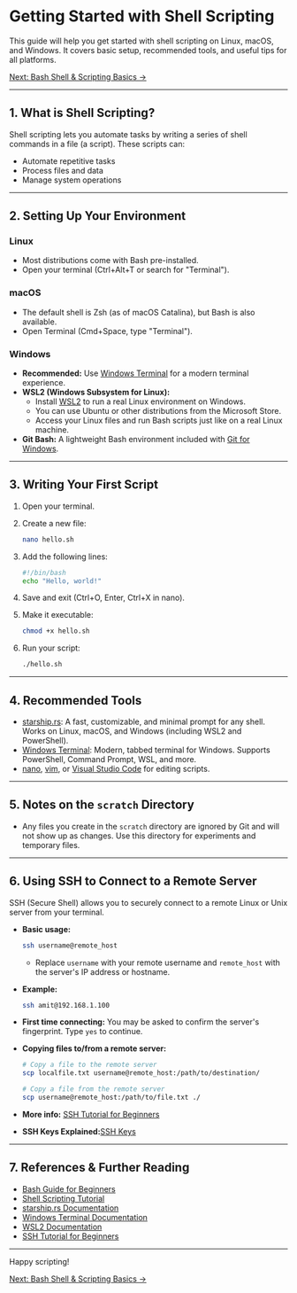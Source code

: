 # Getting Started with Shell Scripting

This guide will help you get started with shell scripting on Linux, macOS, and Windows. It covers basic setup, recommended tools, and useful tips for all platforms.

[Next: Bash Shell & Scripting Basics →](basic_shell.md)

---

## 1. What is Shell Scripting?

Shell scripting lets you automate tasks by writing a series of shell commands in a file (a script). These scripts can:

- Automate repetitive tasks
- Process files and data
- Manage system operations

---

## 2. Setting Up Your Environment

### Linux

- Most distributions come with Bash pre-installed.
- Open your terminal (Ctrl+Alt+T or search for "Terminal").

### macOS

- The default shell is Zsh (as of macOS Catalina), but Bash is also available.
- Open Terminal (Cmd+Space, type "Terminal").

### Windows

- **Recommended:** Use [Windows Terminal](https://aka.ms/terminal) for a modern terminal experience.
- **WSL2 (Windows Subsystem for Linux):**
  - Install [WSL2](https://learn.microsoft.com/en-us/windows/wsl/install) to run a real Linux environment on Windows.
  - You can use Ubuntu or other distributions from the Microsoft Store.
  - Access your Linux files and run Bash scripts just like on a real Linux machine.
- **Git Bash:** A lightweight Bash environment included with [Git for Windows](https://gitforwindows.org/).

---

## 3. Writing Your First Script

1. Open your terminal.
2. Create a new file:

   ```sh
   nano hello.sh
   ```

3. Add the following lines:

   ```sh
   #!/bin/bash
   echo "Hello, world!"
   ```

4. Save and exit (Ctrl+O, Enter, Ctrl+X in nano).
5. Make it executable:

   ```sh
   chmod +x hello.sh
   ```

6. Run your script:

   ```sh
   ./hello.sh
   ```

---

## 4. Recommended Tools

- [starship.rs](https://starship.rs/): A fast, customizable, and minimal prompt for any shell. Works on Linux, macOS, and Windows (including WSL2 and PowerShell).
- [Windows Terminal](https://aka.ms/terminal): Modern, tabbed terminal for Windows. Supports PowerShell, Command Prompt, WSL, and more.
- [nano](https://www.nano-editor.org/), [vim](https://www.vim.org/), or [Visual Studio Code](https://code.visualstudio.com/) for editing scripts.

---

## 5. Notes on the `scratch` Directory

- Any files you create in the `scratch` directory are ignored by Git and will not show up as changes. Use this directory for experiments and temporary files.

---

## 6. Using SSH to Connect to a Remote Server

SSH (Secure Shell) allows you to securely connect to a remote Linux or Unix server from your terminal.

- **Basic usage:**

  ```sh
  ssh username@remote_host
  ```
  - Replace `username` with your remote username and `remote_host` with the server's IP address or hostname.

- **Example:**

  ```sh
  ssh amit@192.168.1.100
  ```

- **First time connecting:** You may be asked to confirm the server's fingerprint. Type `yes` to continue.
- **Copying files to/from a remote server:**

  ```sh
  # Copy a file to the remote server
  scp localfile.txt username@remote_host:/path/to/destination/

  # Copy a file from the remote server
  scp username@remote_host:/path/to/file.txt ./
  ```

- **More info:** [SSH Tutorial for Beginners](https://www.ssh.com/academy/ssh/command)
- **SSH Keys Explained:**[SSH Keys](https://www.sectigo.com/resource-library/what-is-an-ssh-key)

---

## 7. References & Further Reading

- [Bash Guide for Beginners](https://tldp.org/LDP/Bash-Beginners-Guide/html/)
- [Shell Scripting Tutorial](https://www.shellscript.sh/)
- [starship.rs Documentation](https://starship.rs/)
- [Windows Terminal Documentation](https://learn.microsoft.com/en-us/windows/terminal/)
- [WSL2 Documentation](https://learn.microsoft.com/en-us/windows/wsl/)
- [SSH Tutorial for Beginners](https://www.ssh.com/academy/ssh/command)

---
Happy scripting!

[Next: Bash Shell & Scripting Basics →](basic_shell.md)

